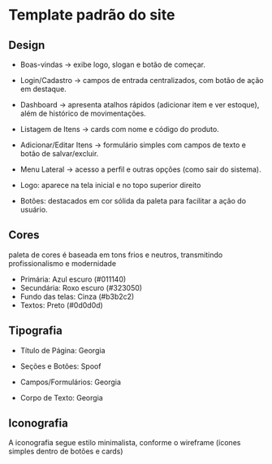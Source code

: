 # Template padrão do site


## Design

- Boas-vindas → exibe logo, slogan e botão de começar.

- Login/Cadastro → campos de entrada centralizados, com botão de ação em destaque.

- Dashboard → apresenta atalhos rápidos (adicionar item e ver estoque), além de histórico de movimentações.

- Listagem de Itens → cards com nome e código do produto.

- Adicionar/Editar Itens → formulário simples com campos de texto e botão de salvar/excluir.

- Menu Lateral → acesso a perfil e outras opções (como sair do sistema).

- Logo: aparece na tela inicial e no topo superior direito

- Botões: destacados em cor sólida da paleta para facilitar a ação do usuário.


## Cores

paleta de cores é baseada em tons frios e neutros, transmitindo profissionalismo e modernidade

- Primária: Azul escuro (#011140)
- Secundária: Roxo escuro (#323050)
- Fundo das telas: Cinza (#b3b2c2)
- Textos: Preto (#0d0d0d)

## Tipografia

- Título de Página: Georgia 

- Seções e Botões: Spoof

- Campos/Formulários: Georgia

- Corpo de Texto: Georgia


## Iconografia

A iconografia segue estilo minimalista, conforme o wireframe (ícones simples dentro de botões e cards)
